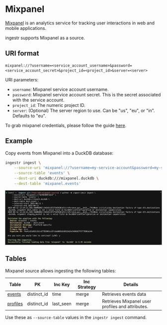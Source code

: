 # Mixpanel

[Mixpanel](https://mixpanel.com/) is an analytics service for tracking user interactions in web and mobile applications.

ingestr supports Mixpanel as a source.

## URI format

```plaintext
mixpanel://?username=<service_account_username>&password=<service_account_secret>&project_id=<project_id>&server=<server>
```

URI parameters:

- `username`: Mixpanel service account username.
- `password`: Mixpanel service account secret. This is the secret associated with the service account.
- `project_id`: The numeric project ID.
- `server`: (Optional) The server region to use. Can be "us", "eu", or "in". Defaults to "eu".


To grab mixpanel credentials, please follow the guide [here](https://developer.mixpanel.com/reference/service-accounts).

## Example

Copy events from Mixpanel into a DuckDB database:

```sh
ingestr ingest \
    --source-uri 'mixpanel://?username=my-service-account&password=my-secret&project_id=12345' \
    --source-table 'events' \
    --dest-uri duckdb:///mixpanel.duckdb \
    --dest-table 'mixpanel.events'
```


<img alt="mixpanel" src="../media/mixpanel_ingestion.png"/>


## Tables

Mixpanel source allows ingesting the following tables:

| Table           | PK | Inc Key | Inc Strategy | Details                                                                                                                                        |
| --------------- | ----------- | --------------- | ------------------- | ---------------------------------------------------------------------------------------------------------------------------------------------- |
| [events](https://developer.mixpanel.com/reference/raw-event-export)        | distinct_id | time     | merge               | Retrieves events data|
| [profiles](https://developer.mixpanel.com/reference/engage-query)     | distinct_id | last_seen     | merge               | Retrieves Mixpanel user profiles and attributes. |

Use these as `--source-table` values in the `ingestr ingest` command.
